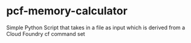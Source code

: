 # pcf-memory-calculator

Simple Python Script that takes in a file as input which is derived from a Cloud Foundry cf command set
